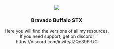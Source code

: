 <div align='center'><img src='https://media.discordapp.net/attachments/1273369246516121691/1282135497778401352/cuco.png?ex=66de413b&is=66dcefbb&hm=d2754cfc78e2620d3c624dc2532a3a7949d72791dcaf7b3b6b8c7fe90c83f9fd&=&format=webp&quality=lossless&width=100&height=100'/></div>
<div align='center'><h3>Bravado Buffalo STX</h3></div>
<div align='center'>Here you will find the versions of all my resources.</div>
<div align='center'>If you need support, get on discord!</div>
<div align='center'>https://discord.com/invite/JZQe39PrUC</div>
